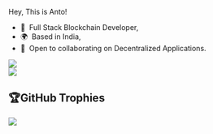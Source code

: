  Hey, This is Anto!
* 🧠  Full Stack Blockchain Developer,
* 🌍  Based in India,
* 🤝  Open to collaborating on Decentralized Applications. 
<!-- 
# GitHub stats
![](https://github-readme-stats.vercel.app/api?username=0xAnto&theme=radical&hide_border=false&include_all_commits=true&count_private=true)<br/> -->
![](https://github-readme-streak-stats.herokuapp.com/?user=0xAnto&theme=radical&hide_border=false)<br/>
![](https://github-readme-stats.vercel.app/api/top-langs/?username=0xAnto&theme=radical&hide_border=false&include_all_commits=false&count_private=false&layout=compact)<br/>
 ## 🏆GitHub Trophies
![](https://github-profile-trophy.vercel.app/?username=0xAnto&theme=radical&no-frame=false&no-bg=false&margin-w=4) 
 
